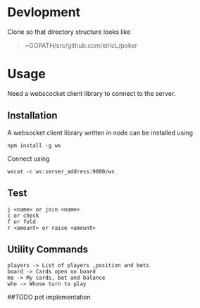 # Devlopment
Clone so that directory structure looks like 
> ~GOPATH/src/github.com/elricL/poker

# Usage 
Need a webscocket client library to connect to the server. 

## Installation

A websocket client library written in node can be installed using

    npm install -g ws

Connect using 

    wscat -c ws:server_address:9000/ws
  
## Test

    j <name> or join <name>
    c or check
    f or fold
    r <amount> or raise <amount>

## Utility Commands
    players -> List of players ,position and bets
    board -> Cards open on board
    me -> My cards, bet and balance
    who -> Whose turn to play
##TODO
   pot implementation 
